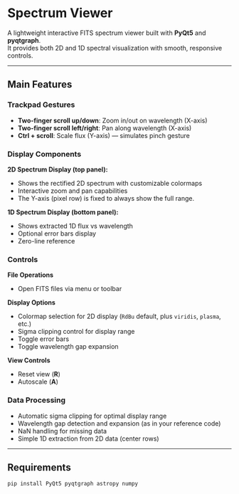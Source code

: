 # Spectrum Viewer

A lightweight interactive FITS spectrum viewer built with **PyQt5** and **pyqtgraph**.  
It provides both 2D and 1D spectral visualization with smooth, responsive controls.

---

## Main Features

### Trackpad Gestures
- **Two-finger scroll up/down**: Zoom in/out on wavelength (X-axis)  
- **Two-finger scroll left/right**: Pan along wavelength (X-axis)  
- **Ctrl + scroll**: Scale flux (Y-axis) — simulates pinch gesture  

### Display Components
**2D Spectrum Display (top panel):**
- Shows the rectified 2D spectrum with customizable colormaps  
- Interactive zoom and pan capabilities  
- The Y-axis (pixel row) is fixed to always show the full range.

**1D Spectrum Display (bottom panel):**
- Shows extracted 1D flux vs wavelength  
- Optional error bars display  
- Zero-line reference  

### Controls
**File Operations**
- Open FITS files via menu or toolbar  

**Display Options**
- Colormap selection for 2D display (`RdBu` default, plus `viridis`, `plasma`, etc.)  
- Sigma clipping control for display range  
- Toggle error bars  
- Toggle wavelength gap expansion  

**View Controls**
- Reset view (**R**)  
- Autoscale (**A**)  

### Data Processing
- Automatic sigma clipping for optimal display range  
- Wavelength gap detection and expansion (as in your reference code)  
- NaN handling for missing data  
- Simple 1D extraction from 2D data (center rows)  

---

## Requirements

```bash
pip install PyQt5 pyqtgraph astropy numpy